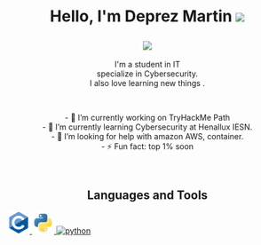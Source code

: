 <h1><p align="center">Hello, I'm Deprez Martin <img src="https://media.giphy.com/media/hvRJCLFzcasrR4ia7z/giphy.gif" width="35px"></h1></a></p>

<p align="center" ><img 
 src="https://media1.giphy.com/media/077i6AULCXc0FKTj9s/giphy.gif?cid=ecf05e47wfkob2ryj58yfinte3gv1crgwo5qfd77ocia5aeo&rid=giphy.gif&ct=g" width="40%"/></p>
 
 <p align="center">I'm a student in IT<br/> specialize in Cybersecurity.<br> I also love learning new things .<br></p><br/>

<p align="center">
- 🔭 I’m currently working on TryHackMe Path <br>
- 🌱 I’m currently learning Cybersecurity at Henallux IESN. <br>
- 🤔 I’m looking for help with amazon AWS, container. <br>
- ⚡ Fun fact: top 1% soon <br>
</p></br>

<h2 align="center">Languages and Tools</h2>
<a href="https://www.cprogramming.com/" target="_blank" rel="noreferrer"> <img src="https://raw.githubusercontent.com/devicons/devicon/master/icons/c/c-original.svg" alt="c" width="40" height="40"/> </a> <a href="https://www.python.org" target="_blank" rel="noreferrer"> <img src="https://raw.githubusercontent.com/devicons/devicon/master/icons/python/python-original.svg" alt="python" width="40" height="40"/> </a>
<a href="https://www.metasploit.com/" target="_blank" rel="noreferrer"> <img src="https://blog.zenika.com/wp-content/uploads/2017/07/metasploit-1.png" alt="python" width="40" height="40"/> </a>
<br/>
<br/>
 

